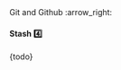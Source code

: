 <link rel="stylesheet" href="{{baseUrl}}/css/textbook.css">

<div class="website-content">

<div id="path">Git and Github :arrow_right: </div>

<div id="title">

#### Stash :four:

</div>

<div id="body">

{todo}

</div>

</div>
